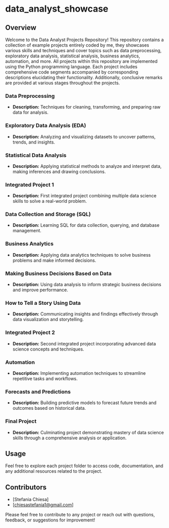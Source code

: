 # data_analyst_showcase


## Overview

Welcome to the Data Analyst Projects Repository! This repository contains a collection of example projects entirely coded by me, they showcases various skills and techniques and cover topics such as data preprocessing, exploratory data analysis, statistical analysis, business analytics, automation, and more.
All projects within this repository are implemented using the Python programming language. Each project includes comprehensive code segments accompanied by corresponding descriptions elucidating their functionality. Additionally, conclusive remarks are provided at various stages throughout the projects.


###  Data Preprocessing
- **Description:** Techniques for cleaning, transforming, and preparing raw data for analysis.

###  Exploratory Data Analysis (EDA)
- **Description:** Analyzing and visualizing datasets to uncover patterns, trends, and insights.

###  Statistical Data Analysis
- **Description:** Applying statistical methods to analyze and interpret data, making inferences and drawing conclusions.

###  Integrated Project 1
- **Description:** First integrated project combining multiple data science skills to solve a real-world problem.

###  Data Collection and Storage (SQL)
- **Description:** Learning SQL for data collection, querying, and database management.

###  Business Analytics
- **Description:** Applying data analytics techniques to solve business problems and make informed decisions.

###  Making Business Decisions Based on Data
- **Description:** Using data analysis to inform strategic business decisions and improve performance.

###  How to Tell a Story Using Data
- **Description:** Communicating insights and findings effectively through data visualization and storytelling.

###  Integrated Project 2
- **Description:** Second integrated project incorporating advanced data science concepts and techniques.

###  Automation
- **Description:** Implementing automation techniques to streamline repetitive tasks and workflows.

###  Forecasts and Predictions
- **Description:** Building predictive models to forecast future trends and outcomes based on historical data.

###  Final Project
- **Description:** Culminating project demonstrating mastery of data science skills through a comprehensive analysis or application.

## Usage

Feel free to explore each project folder to access code, documentation, and any additional resources related to the project.

## Contributors

- [Stefania Chiesa]
- [chiesastefania1@gmail.com]

Please feel free to contribute to any project or reach out with questions, feedback, or suggestions for improvement!

